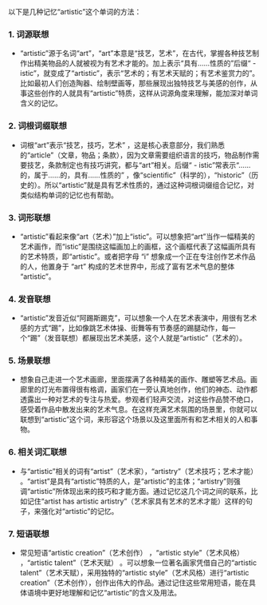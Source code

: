 以下是几种记忆“artistic”这个单词的方法：

### 1. 词源联想
 - “artistic”源于名词“art”，“art”本意是“技艺，艺术”，在古代，掌握各种技艺制作出精美物品的人就被视为有艺术才能的。加上表示“具有……性质的”后缀“ - istic”，就变成了“artistic”，表示“艺术的；有艺术天赋的；有艺术鉴赏力的”。比如最初人们创造陶器、绘制壁画等，那些展现出独特技艺与美感的创作，从事这些创作的人就具有“artistic”特质，这样从词源角度来理解，能加深对单词含义的记忆。

### 2. 词根词缀联想
 - 词根“art”表示“技艺，技巧，艺术” ，这是核心表意部分，我们熟悉的“article”（文章，物品；条款），因为文章需要组织语言的技巧，物品制作需要技艺，条款制定也有技巧讲究，都与“art”相关。后缀“ - istic”常表示“……的，属于……的，具有……性质的” ，像“scientific”（科学的），“historic”（历史的）。所以“artistic”就是具有艺术性质的，通过这种词根词缀组合记忆，对类似结构单词的记忆也有帮助。

### 3. 词形联想
 - “artistic”看起来像“art（艺术）”加上“istic”。可以想象把“art”当作一幅精美的艺术画作，而“istic”是围绕这幅画加上的画框，这个画框代表了这幅画所具有的艺术特质，即“artistic”。或者把字母 “i” 想象成一个正在专注创作艺术作品的人，他置身于 “art” 构成的艺术世界中，形成了富有艺术气息的整体 “artistic”。

### 4. 发音联想
 - “artistic”发音近似“阿踢斯踢克”，可以想象一个人在艺术表演中，用很有艺术感的方式“踢”，比如像跳艺术体操、街舞等有节奏感的踢腿动作，每一个“踢”（发音联想）都展现出艺术美感，这个人就是“artistic”（艺术的）。

### 5. 场景联想
 - 想象自己走进一个艺术画廊，里面摆满了各种精美的画作、雕塑等艺术品。画廊里的灯光布置得很有格调，画家们在一旁认真地创作，他们的神态、动作都透露出一种对艺术的专注与热爱。参观者们轻声交流，对这些作品赞不绝口，感受着作品中散发出来的艺术气息。在这样充满艺术氛围的场景里，你就可以联想到“artistic”这个词，来形容这个场景以及这里面所有和艺术相关的人和事物。

### 6. 相关词汇联想
 - 与“artistic”相关的词有“artist”（艺术家），“artistry”（艺术技巧；艺术才能） 。“artist”是具有“artistic”特质的人，是“artistic”的主体；“artistry”则强调“artistic”所体现出来的技巧和才能方面。通过记忆这几个词之间的联系，比如记住“artist has artistic artistry”（艺术家具有艺术的艺术才能）这样的句子，来强化对“artistic”的记忆。

### 7. 短语联想
 - 常见短语“artistic creation”（艺术创作） ，“artistic style”（艺术风格） ，“artistic talent”（艺术天赋） 。可以想象一位著名画家凭借自己的“artistic talent”（艺术天赋），采用独特的“artistic style”（艺术风格）进行“artistic creation”（艺术创作），创作出伟大的作品。通过记住这些常用短语，能在具体语境中更好地理解和记忆“artistic”的含义及用法。 